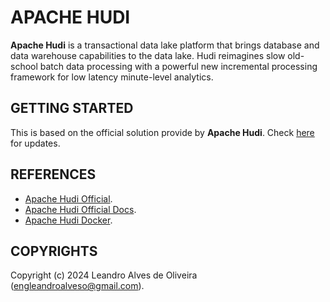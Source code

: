 # APACHE HUDI

**Apache Hudi** is a transactional data lake platform that brings database and data warehouse capabilities to the data lake. Hudi reimagines slow old-school batch data processing with a powerful new incremental processing framework for low latency minute-level analytics.

## GETTING STARTED

This is based on the official solution provide by **Apache Hudi**. Check [here](https://hudi.apache.org/docs/docker_demo) for updates.

## REFERENCES
- [Apache Hudi Official](https://hudi.apache.org/).
- [Apache Hudi Official Docs](https://hudi.apache.org/docs/overview).
- [Apache Hudi Docker](https://hudi.apache.org/docs/docker_demo).

## COPYRIGHTS
Copyright (c) 2024 Leandro Alves de Oliveira (engleandroalveso@gmail.com).